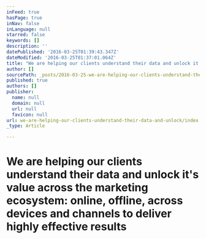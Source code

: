 ```yaml
---
inFeed: true
hasPage: true
inNav: false
inLanguage: null
starred: false
keywords: []
description: ''
datePublished: '2016-03-25T01:39:43.347Z'
dateModified: '2016-03-25T01:37:01.064Z'
title: "We are helping our clients understand their data and unlock it's value across the marketing ecosystem:\_online, offline, across devices and channels to deliver highly effective results"
author: []
sourcePath: _posts/2016-03-25-we-are-helping-our-clients-understand-their-data-and-unlock.md
published: true
authors: []
publisher:
  name: null
  domain: null
  url: null
  favicon: null
url: we-are-helping-our-clients-understand-their-data-and-unlock/index.html
_type: Article

---
```

# We are helping our clients understand their data and unlock it's value across the marketing ecosystem: online, offline, across devices and channels to deliver highly effective results